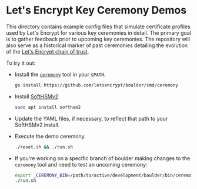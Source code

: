 # Let's Encrypt Key Ceremony Demos

This directory contains example config files that simulate certificate profiles
used by Let's Encrypt for various key ceremonies in detail. The primary goal is
to gather feedback prior to upcoming key ceremonies. The repository will also
serve as a historical marker of past ceremonies detailing the evolution of the
[Let's Encrypt chain of trust](https://letsencrypt.org/certificates/).

To try it out:

- Install the [`ceremony`](https://github.com/letsencrypt/boulder/blob/main/cmd/ceremony/README.md) tool in your `$PATH`.

  ```sh
  go install https://github.com/letsencrypt/boulder/cmd/ceremony
  ```

- Install [SoftHSMv2](https://github.com/opendnssec/SoftHSMv2).

  ```sh
  sudo apt install softhsm2
  ```

- Update the YAML files, if necessary, to reflect that path to your SoftHSMv2
  install.

- Execute the demo ceremony.
  ```sh
  ./reset.sh && ./run.sh
  ```

- If you're working on a specific branch of boulder making changes to the `ceremony` tool and need to test an uncoming ceremony:

  ```sh
  export _CEREMONY_BIN=/path/to/active/development/boulder/bin/ceremony
  ./run.sh
  ```
